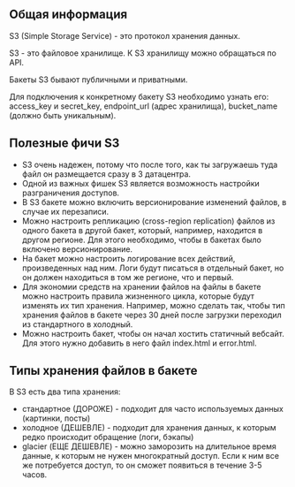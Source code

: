 ## Общая информация
S3 (Simple Storage Service) - это протокол хранения данных. 

S3 - это файловое хранилище.
К S3 хранилищу можно обращаться по API.

Бакеты S3 бывают публичными и приватными.

Для подключения к конкретному бакету S3 необходимо узнать его: access_key и secret_key, endpoint_url (адрес хранилища), bucket_name (должно быть уникальным).


## Полезные фичи S3
- S3 очень надежен, потому что после того, как ты загружаешь туда файл он размещается сразу в 3 датацентра.
- Одной из важных фишек S3 является возможность настройки разграничения доступов.
- В S3 бакете можно включить версионирование изменений файлов, в случае их перезаписи.
- Можно настроить репликацию (cross-region replication) файлов из одного бакета в другой бакет, который, например, находится в другом регионе. Для этого необходимо, чтобы в бакетах было включено версионирование.
- На бакет можно настроить логирование всех действий, произведенных над ним. Логи будут писаться в отдельный бакет, но он должен находиться в том же регионе, что и первый.
- Для экономии средств на хранении файлов на файлы в бакете можно настроить правила жизненного цикла, которые будут изменять их тип хранения. Например, можно сделать так, чтобы тип хранения файлов в бакете через 30 дней после загрузки переходил из стандартного в холодный.
- Можно настроить бакет, чтобы он начал хостить статичный вебсайт. Для этого нужно добавить в него файл index.html и error.html.

## Типы хранения файлов в бакете
В S3 есть два типа хранения:
- стандартное (ДОРОЖЕ) - подходит для часто используемых данных (картинки, посты)
- холодное (ДЕШЕВЛЕ) - подходит для хранения данных, к которым редко происходит обращение (логи, бэкапы) 
- glacier (ЕЩЕ ДЕШЕВЛЕ) - можно заморозить на длительное время данные, к которым не нужен многократный доступ. Если к ним все же потребуется доступ, то он сможет появиться в течение 3-5 часов.


